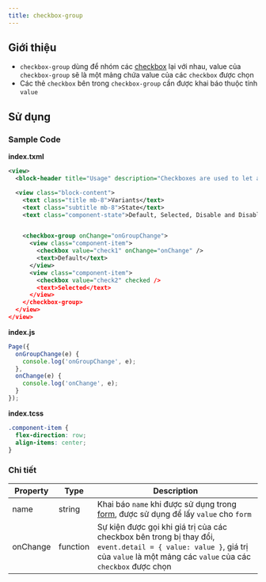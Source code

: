 ```yaml
---
title: checkbox-group
---
```


## Giới thiệu

- `checkbox-group` dùng để nhóm các [checkbox](/docs/component/form/checkbox) lại với nhau, value của `checkbox-group` sẽ là một mảng chứa value của các `checkbox` được chọn
- Các thẻ `checkbox` bên trong `checkbox-group` cần được khai báo thuộc tính `value`

## Sử dụng

### Sample Code

**index.txml**

```xml
<view>
  <block-header title="Usage" description="Checkboxes are used to let a user choose one or more options from a limited number of options." />

  <view class="block-content">
    <text class="title mb-8">Variants</text>
    <text class="subtitle mb-8">State</text>
    <text class="component-state">Default, Selected, Disable and Disable - Selected</text>


    <checkbox-group onChange="onGroupChange">
      <view class="component-item">
        <checkbox value="check1" onChange="onChange" />
        <text>Default</text>
      </view>
      <view class="component-item">
        <checkbox value="check2" checked />
        <text>Selected</text>
      </view>
    </checkbox-group>
  </view>
</view>
```

**index.js**

```js
Page({
  onGroupChange(e) {
    console.log('onGroupChange', e);
  },
  onChange(e) {
    console.log('onChange', e);
  }
});
```

**index.tcss**

```css
.component-item {
  flex-direction: row;
  align-items: center;
}
```

### Chi tiết

| Property | Type     | Description                                                                                                                                                                      |
| -------- | -------- | -------------------------------------------------------------------------------------------------------------------------------------------------------------------------------- |
| name     | string   | Khai báo `name` khi được sử dụng trong [form](/docs/component/form/form), được sử dụng để lấy `value` cho `form`                                                                 |
| onChange | function | Sự kiện được gọi khi giá trị của các checkbox bên trong bị thay đổi, `event.detail = { value: value }`, giá trị của `value` là một mảng các `value` của các `checkbox` được chọn |
